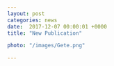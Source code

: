 ```yaml
---                                                                                                                                                                                      
layout: post                                                                                                                                                                             
categories: news                                                                                                                                                                 
date:  2017-12-07 00:00:01 +0000                                                                                                                                                         
title: "New Publication"

photo: "/images/Gete.png"

---            
```




<a href="http://journals.aps.org/prmaterials/abstract/10.1103/PhysRevMaterials.1.073001"></a>                         

